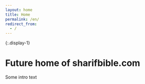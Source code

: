 ```yaml
---
layout: home
title: Home
permalink: /en/
redirect_from:
  - /
---
```


{:.display-1}
# Future home of sharifbible.com
Some intro text
